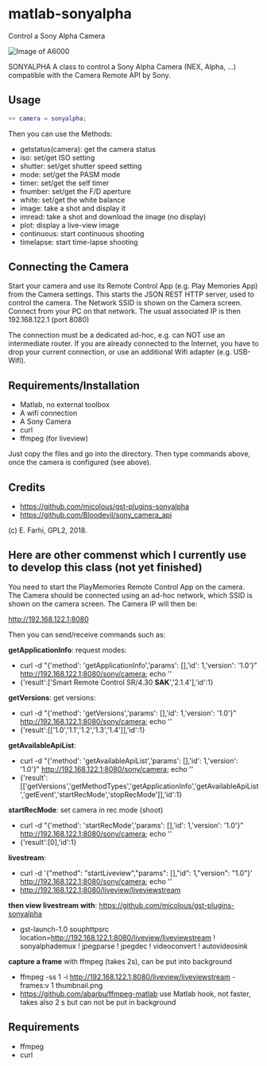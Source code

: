 # matlab-sonyalpha
Control a Sony Alpha Camera

![Image of A6000](https://github.com/farhi/matlab-starbook/blob/master/doc/A6000.png)

SONYALPHA A class to control a Sony Alpha Camera (NEX, Alpha, ...) compatible
  with the Camera Remote API by Sony.
 
Usage
-----

```matlab
>> camera = sonyalpha;
```
 
Then you can use the Methods:
- getstatus(camera):  get the camera status
- iso:                set/get ISO setting
- shutter:            set/get shutter speed setting
- mode:               set/get the PASM mode
- timer:              set/get the self timer
- fnumber:            set/get the F/D aperture
- white:              set/get the white balance
- image:              take a shot and display it
- imread:             take a shot and download the image (no display)
- plot:               display a live-view image
- continuous:         start continuous shooting
- timelapse:          start time-lapse shooting
 
Connecting the Camera
---------------------
  
  Start your camera and use its Remote Control App (e.g. Play Memories App) 
  from the Camera settings. This starts the JSON REST HTTP server, used to 
  control the camera. The Network SSID is shown on the Camera screen.
  Connect from your PC on that network.
  The usual associated IP is then 192.168.122.1 (port 8080)
 
  The connection must be a dedicated ad-hoc, e.g. can NOT use an intermediate 
  router. If you are already connected to the Internet, you have to drop your
  current connection, or use an additional Wifi adapter (e.g. USB-Wifi).
  
Requirements/Installation
-------------------------

- Matlab, no external toolbox
- A wifi connection
- A Sony Camera
- curl
- ffmpeg (for liveview)

Just copy the files and go into the directory. Then type commands above, once the
camera is configured (see above).
 
Credits
-------

- https://github.com/micolous/gst-plugins-sonyalpha
- https://github.com/Bloodevil/sony_camera_api
 
(c) E. Farhi, GPL2, 2018.








Here are other commenst which I currently use to develop this class (not yet finished)
--------------------------------------------------------------------------------------

You need to start the PlayMemories Remote Control App on the camera. The Camera should be connected using an ad-hoc network, which SSID is shown on the camera screen. The Camera IP will then be:

http://192.168.122.1:8080

Then you can send/receive commands such as:

**getApplicationInfo**: request modes:

- curl -d "{'method': 'getApplicationInfo','params': [],'id': 1,'version': '1.0'}"  http://192.168.122.1:8080/sony/camera; echo ''
- {'result':['Smart Remote Control SR\/4.30 __SAK__','2.1.4'],'id':1}

**getVersions**: get versions:

- curl -d "{'method': 'getVersions','params': [],'id': 1,'version': '1.0'}"  http://192.168.122.1:8080/sony/camera; echo ''
- {'result':[['1.0','1.1','1.2','1.3','1.4']],'id':1}

**getAvailableApiList**:
- curl -d "{'method': 'getAvailableApiList','params': [],'id': 1,'version': '1.0'}"  http://192.168.122.1:8080/sony/camera; echo ''
- {'result':[['getVersions','getMethodTypes','getApplicationInfo','getAvailableApiList','getEvent','startRecMode','stopRecMode']],'id':1}

**startRecMode**: set camera in rec mode (shoot)

- curl -d "{'method': 'startRecMode','params': [],'id': 1,'version': '1.0'}"  http://192.168.122.1:8080/sony/camera; echo ''
- {'result':[0],'id':1}

**livestream**:

- curl -d '{"method": "startLiveview","params": [],"id": 1,"version": "1.0"}'  http://192.168.122.1:8080/sony/camera; echo ''
- http://192.168.122.1:8080/liveview/liveviewstream

**then view livestream with**: https://github.com/micolous/gst-plugins-sonyalpha

- gst-launch-1.0 souphttpsrc location=http://192.168.122.1:8080/liveview/liveviewstream ! sonyalphademux ! jpegparse ! jpegdec ! videoconvert ! autovideosink

**capture a frame** with ffmpeg (takes 2s), can be put into background

- ffmpeg  -ss 1 -i http://192.168.122.1:8080/liveview/liveviewstream -frames:v 1 thumbnail.png
- https://github.com/abarbu/ffmpeg-matlab use Matlab hook, not faster, takes also 2 s but can not be put in background


Requirements
------------

- ffmpeg
- curl



